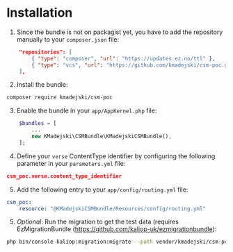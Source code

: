 # Installation

1) Since the bundle is not on packagist yet, you have to add the repository manually to your `composer.json` file:
```json
    "repositories": [
        { "type": "composer", "url": "https://updates.ez.no/ttl" },
        { "type": "vcs", "url": "https://github.com/kmadejski/csm-poc.git" }
    ],
```

2) Install the bundle:
```bash
composer require kmadejski/csm-poc
```

3) Enable the bundle in your `app/AppKernel.php` file:
```php
    $bundles = [
        ...
        new KMadejski\CSMBundle\KMadejskiCSMBundle(),
    ];
```

4) Define your `verse` ContentType identifier by configuring the following parameter in your `parameters.yml` file:
```json
csm_poc.verse.content_type_identifier
```

5) Add the following entry to your `app/config/routing.yml` file:
```yaml
csm_poc:
    resource: "@KMadejskiCSMBundle/Resources/config/routing.yml"
```

5) *Optional*: Run the migration to get the test data (requires EzMigrationBundle (https://github.com/kaliop-uk/ezmigrationbundle):
```bash
php bin/console kaliop:migration:migrate --path vendor/kmadejski/csm-poc/src/bundle/MigrationVersions
```
